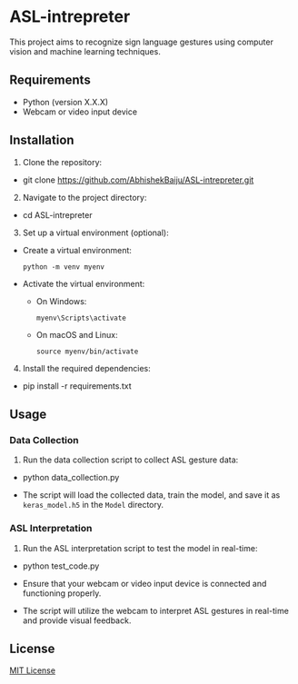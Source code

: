 # ASL-intrepreter


This project aims to recognize sign language gestures using computer vision and machine learning techniques.

## Requirements

- Python (version X.X.X)
- Webcam or video input device

## Installation

1. Clone the repository:
 - git clone https://github.com/AbhishekBaiju/ASL-intrepreter.git

2. Navigate to the project directory:
 - cd ASL-intrepreter


3. Set up a virtual environment (optional):

- Create a virtual environment:
  ```
  python -m venv myenv
  ```

- Activate the virtual environment:
  - On Windows:
    ```
    myenv\Scripts\activate
    ```
  - On macOS and Linux:
    ```
    source myenv/bin/activate
    ```

4. Install the required dependencies:
 - pip install -r requirements.txt


## Usage

### Data Collection

1. Run the data collection script to collect ASL gesture data:
 - python data_collection.py
 
- The script will load the collected data, train the model, and save it as `keras_model.h5` in the `Model` directory.

### ASL Interpretation

1. Run the ASL interpretation script to test the model in real-time:
- python test_code.py

- Ensure that your webcam or video input device is connected and functioning properly.
- The script will utilize the webcam to interpret ASL gestures in real-time and provide visual feedback.

## License

[MIT License](LICENSE)
